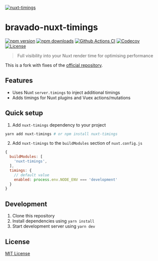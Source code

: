 [![nuxt-timings](https://timings.nuxtjs.org/preview.png)](https://timings.nuxtjs.org)

# bravado-nuxt-timings

[![npm version][npm-version-src]][npm-version-href]
[![npm downloads][npm-downloads-src]][npm-downloads-href]
[![Github Actions CI][github-actions-ci-src]][github-actions-ci-href]
[![Codecov][codecov-src]][codecov-href]
[![License][license-src]][license-href]

> Full visibility into your Nuxt render time for optimising performance

This is a fork with fixes of the [official repository](https://github.com/danielroe/nuxt-timings-module).

## Features

- Uses Nuxt `server.timings` to inject additional timings
- Adds timings for Nuxt plugins and Vuex actions/mutations

## Quick setup

1. Add `nuxt-timings` dependency to your project

```bash
yarn add nuxt-timings # or npm install nuxt-timings
```

2. Add `nuxt-timings` to the `buildModules` section of `nuxt.config.js`

```js
{
  buildModules: [
    'nuxt-timings',
  ],
  timings: {
    // default value
    enabled: process.env.NODE_ENV === 'development'
  }
}
```

## Development

1. Clone this repository
2. Install dependencies using `yarn install`
3. Start development server using `yarn dev`

## License

[MIT License](./LICENSE)

<!-- Badges -->
[npm-version-src]: https://img.shields.io/npm/v/nuxt-timings/latest.svg
[npm-version-href]: https://npmjs.com/package/nuxt-timings

[npm-downloads-src]: https://img.shields.io/npm/dm/nuxt-timings.svg
[npm-downloads-href]: https://npmjs.com/package/nuxt-timings

[github-actions-ci-src]: https://github.com/danielroe/nuxt-timings-module/workflows/ci/badge.svg
[github-actions-ci-href]: https://github.com/danielroe/nuxt-timings-module/actions?query=workflow%3Aci

[codecov-src]: https://img.shields.io/codecov/c/github/danielroe/nuxt-timings-module.svg
[codecov-href]: https://codecov.io/gh/danielroe/nuxt-timings-module

[license-src]: https://img.shields.io/npm/l/nuxt-timings.svg
[license-href]: https://npmjs.com/package/nuxt-timings
